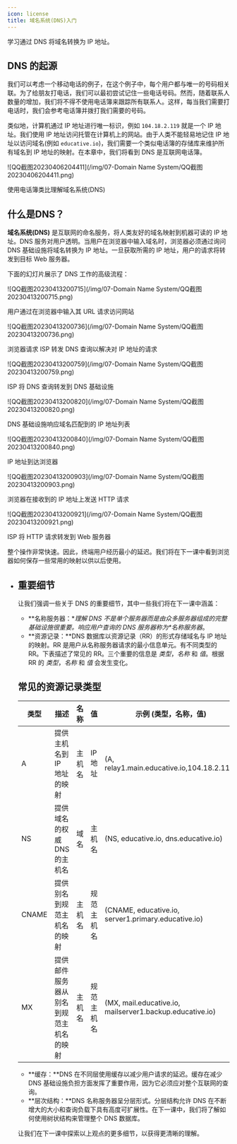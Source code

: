```yaml
---
icon: license
title: 域名系统(DNS)入门
---
```


学习通过 DNS 将域名转换为 IP 地址。

## DNS 的起源

我们可以考虑一个移动电话的例子，在这个例子中，每个用户都与唯一的号码相关联。为了给朋友打电话，我们可以最初尝试记住一些电话号码。然而，随着联系人数量的增加，我们将不得不使用电话簿来跟踪所有联系人。这样，每当我们需要打电话时，我们会参考电话簿并拨打我们需要的号码。

类似地，计算机通过 IP 地址进行唯一标识，例如 `104.18.2.119` 就是一个 IP 地址。我们使用 IP 地址访问托管在计算机上的网站。由于人类不能轻易地记住 IP 地址以访问域名(例如 `educative.io`)，我们需要一个类似电话簿的存储库来维护所有域名到 IP 地址的映射。在本章中，我们将看到 DNS 是互联网电话簿。

![QQ截图20230406204411](/img/07-Domain Name System/QQ截图20230406204411.png)

使用电话簿类比理解域名系统(DNS)

## 什么是DNS？

**域名系统(DNS)** 是互联网的命名服务，将人类友好的域名映射到机器可读的 IP 地址。DNS 服务对用户透明。当用户在浏览器中输入域名时，浏览器必须通过询问 DNS 基础设施将域名转换为 IP 地址。一旦获取所需的 IP 地址，用户的请求将转发到目标 Web 服务器。

下面的幻灯片展示了 DNS 工作的高级流程：

![QQ截图20230413200715](/img/07-Domain Name System/QQ截图20230413200715.png)

用户通过在浏览器中输入其 URL 请求访问网站

![QQ截图20230413200736](/img/07-Domain Name System/QQ截图20230413200736.png)

浏览器请求 ISP 转发 DNS 查询以解决对 IP 地址的请求

![QQ截图20230413200759](/img/07-Domain Name System/QQ截图20230413200759.png)

ISP 将 DNS 查询转发到 DNS 基础设施

![QQ截图20230413200820](/img/07-Domain Name System/QQ截图20230413200820.png)

DNS 基础设施响应域名匹配到的 IP 地址列表

![QQ截图20230413200840](/img/07-Domain Name System/QQ截图20230413200840.png)

IP 地址到达浏览器

![QQ截图20230413200903](/img/07-Domain Name System/QQ截图20230413200903.png)

浏览器在接收到的 IP 地址上发送 HTTP 请求

![QQ截图20230413200921](/img/07-Domain Name System/QQ截图20230413200921.png)

ISP 将 HTTP 请求转发到 Web 服务器

整个操作非常快速。因此，终端用户经历最小的延迟。我们将在下一课中看到浏览器如何保存一些常用的映射以供以后使用。

- ## 重要细节

  让我们强调一些关于 DNS 的重要细节，其中一些我们将在下一课中涵盖：

  - **名称服务器：**理解 DNS 不是单个服务器而是由众多服务器组成的完整基础设施很重要。响应用户查询的 DNS 服务器称为\**名称服务器**。
  - **资源记录：**DNS 数据库以资源记录（RR）的形式存储域名与 IP 地址的映射。RR 是用户从名称服务器请求的最小信息单元。有不同类型的 RR。下表描述了常见的 RR。三个重要的信息是 *类型*，*名称* 和 *值*。根据 RR 的 *类型*，*名称* 和 *值* 会发生变化。

  ## 常见的资源记录类型

  | **类型** | **描述**                               | **名称** | **值**     | **示例 (类型，名称，值)**                                |
  | -------- | -------------------------------------- | -------- | ---------- | -------------------------------------------------------- |
  | A        | 提供主机名到 IP 地址的映射             | 主机名   | IP 地址    | (A, relay1.main.educative.io,104.18.2.119)               |
  | NS       | 提供域名的权威 DNS 的主机名            | 域名     | 主机名     | (NS, educative.io, dns.educative.io)                     |
  | CNAME    | 提供别名到规范主机名的映射             | 主机名   | 规范主机名 | (CNAME, educative.io, server1.primary.educative.io)      |
  | MX       | 提供邮件服务器从别名到规范主机名的映射 | 主机名   | 规范主机名 | (MX, mail.educative.io, mailserver1.backup.educative.io) |

  - **缓存：**DNS 在不同层使用缓存以减少用户请求的延迟。缓存在减少 DNS 基础设施负担方面发挥了重要作用，因为它必须应对整个互联网的查询。
  - **层次结构：**DNS 名称服务器呈分层形式。分层结构允许 DNS 在不断增大的大小和查询负载下具有高度可扩展性。在下一课中，我们将了解如何使用树状结构来管理整个 DNS 数据库。

  让我们在下一课中探索以上观点的更多细节，以获得更清晰的理解。